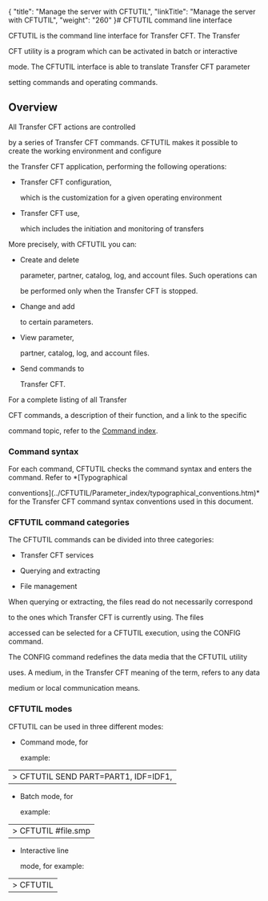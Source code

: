 {
    "title": "Manage the server with CFTUTIL",
    "linkTitle": "Manage the server with CFTUTIL",
    "weight": "260"
}# <span id="Using_the_command_line_interface__Start_here"></span>CFTUTIL command line interface



CFTUTIL is the command line interface for Transfer CFT. The Transfer

CFT utility is a program which can be activated in batch or interactive

mode. The CFTUTIL interface is able to translate Transfer CFT parameter

setting commands and operating commands.



## <span id="About_the_Command_line_interface_CFTUTIL"></span>Overview



All Transfer CFT actions are controlled

by a series of Transfer CFT commands. CFTUTIL makes it possible to create the working environment and configure

the Transfer CFT application, performing the following operations:



-   Transfer CFT configuration,

    which is the customization for a given operating environment

-   Transfer CFT use,

    which includes the initiation and monitoring of transfers



More precisely, with CFTUTIL you can:



-   Create and delete

    parameter, partner, catalog, log, and account files. Such operations can

    be performed only when the Transfer CFT is stopped.

-   Change and add

    to certain parameters.

-   View parameter,

    partner, catalog, log, and account files.

-   Send commands to

    Transfer CFT.



For a complete listing of all Transfer

CFT commands, a description of their function, and a link to the specific

command topic, refer to the [Command index](../Command_summary.htm).



### <span id="Command_syntax"></span>Command syntax



For each command, CFTUTIL checks the command syntax and enters the command. Refer to *[Typographical

conventions](../CFTUTIL/Parameter_index/typographical_conventions.htm)* for the Transfer CFT command syntax conventions used in this document.



### <span id="CFTUTIL_commands"></span>CFTUTIL command categories



The CFTUTIL commands can be divided into three categories:



-   Transfer CFT services

-   Querying and extracting

-   File management



When querying or extracting, the files read do not necessarily correspond

to the ones which Transfer CFT is currently using. The files

accessed can be selected for a CFTUTIL execution, using the CONFIG command.



The CONFIG command redefines the data media that the CFTUTIL utility

uses. A medium, in the Transfer CFT meaning of the term, refers to any data

medium or local communication means.



### CFTUTIL modes



CFTUTIL can be used in three different modes:



-   Command mode, for

    example:



<table data-cellspacing="0">
<tbody>
<tr>
<td>&gt; CFTUTIL SEND PART=PART1, IDF=IDF1,</td>
</tr>
</tbody>
</table>



-   Batch mode, for

    example:



<table data-cellspacing="0">
<tbody>
<tr>
<td>&gt; CFTUTIL #file.smp</td>
</tr>
</tbody>
</table>



-   Interactive line

    mode, for example:



<table data-cellspacing="0">
<tbody>
<tr>
<td>&gt; CFTUTIL</td>
</tr>
</tbody>
</table>
